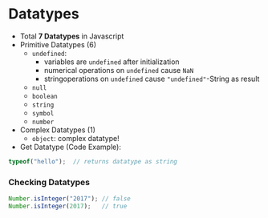 # Datatypes

- Total **7 Datatypes** in Javascript
- Primitive Datatypes (6)
  - `undefined`: 
    - variables are `undefined` after initialization
    - numerical operations on `undefined` cause `NaN`
    - stringoperations on `undefined` cause `"undefined"`-String as result
  - `null`
  - `boolean`
  - `string`
  - `symbol`
  - `number`
- Complex Datatypes (1)
  - `object`: complex datatype!
- Get Datatype (Code Example):

```js
typeof("hello");  // returns datatype as string
```


### Checking Datatypes

```js
Number.isInteger("2017"); // false
Number.isInteger(2017);   // true
```
